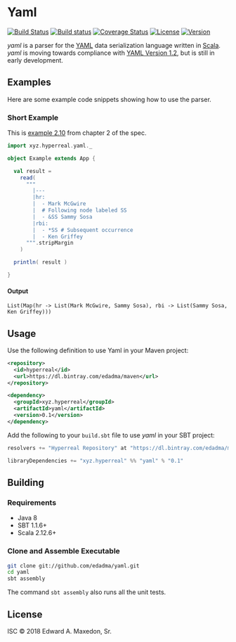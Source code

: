 Yaml
====

[![Build Status](https://www.travis-ci.org/edadma/yaml.svg?branch=master)](https://www.travis-ci.org/edadma/yaml)
[![Build status](https://ci.appveyor.com/api/projects/status/h5b23n2vd0k4oh9q/branch/master?svg=true)](https://ci.appveyor.com/project/edadma/yaml/branch/master)
[![Coverage Status](https://coveralls.io/repos/github/edadma/yaml/badge.svg?branch=master)](https://coveralls.io/github/edadma/yaml?branch=master)
[![License](https://img.shields.io/badge/license-ISC-blue.svg)](https://github.com/edadma/yaml/blob/master/LICENSE)
[![Version](https://img.shields.io/badge/latest_release-v0.1-orange.svg)](https://github.com/edadma/yaml/releases/tag/v0.1)

*yaml* is a parser for the [YAML](http://yaml.org/) data serialization language written in [Scala](http://scala-lang.org). *yaml* is moving towards compliance with [YAML Version 1.2](http://yaml.org/spec/1.2/spec.html), but is still in early development.


Examples
--------

Here are some example code snippets showing how to use the parser.

### Short Example

This is [example 2.10](http://yaml.org/spec/1.2/spec.html#id2760658) from chapter 2 of the spec.

```scala
import xyz.hyperreal.yaml._

object Example extends App {

  val result =
    read(
      """
        |---
        |hr:
        |  - Mark McGwire
        |  # Following node labeled SS
        |  - &SS Sammy Sosa
        |rbi:
        |  - *SS # Subsequent occurrence
        |  - Ken Griffey
      """.stripMargin
    )

  println( result )

}
```

#### Output

    List(Map(hr -> List(Mark McGwire, Sammy Sosa), rbi -> List(Sammy Sosa, Ken Griffey)))

Usage
-----

Use the following definition to use Yaml in your Maven project:

```xml
<repository>
  <id>hyperreal</id>
  <url>https://dl.bintray.com/edadma/maven</url>
</repository>

<dependency>
  <groupId>xyz.hyperreal</groupId>
  <artifactId>yaml</artifactId>
  <version>0.1</version>
</dependency>
```

Add the following to your `build.sbt` file to use *yaml* in your SBT project:

```sbt
resolvers += "Hyperreal Repository" at "https://dl.bintray.com/edadma/maven"

libraryDependencies += "xyz.hyperreal" %% "yaml" % "0.1"
```

Building
--------

### Requirements

- Java 8
- SBT 1.1.6+
- Scala 2.12.6+

### Clone and Assemble Executable

```bash
git clone git://github.com/edadma/yaml.git
cd yaml
sbt assembly
```

The command `sbt assembly` also runs all the unit tests.


License
-------

ISC © 2018 Edward A. Maxedon, Sr.